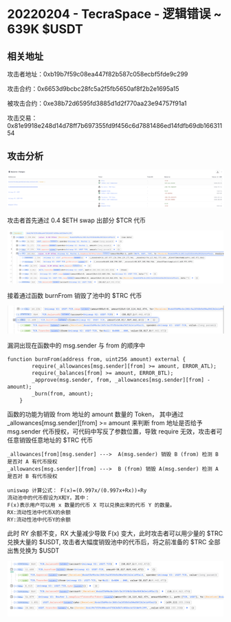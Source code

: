 # 20220204 - TecraSpace - 逻辑错误 ~ 639K $USDT

## 相关地址

攻击者地址：0xb19b7f59c08ea447f82b587c058ecbf5fde9c299

攻击合约：0x6653d9bcbc28fc5a2f5fb5650af8f2b2e1695a15

被攻击合约：0xe38b72d6595fd3885d1d2f770aa23e94757f91a1

攻击交易：0x81e9918e248d14d78ff7b697355fd9f456c6d7881486ed14fdfb69db16631154

## 攻击分析

![image-20240716104312624](../../img/image-20240716104312624.png)

攻击者首先通过 0.4 $ETH swap 出部分 $TCR 代币

![img](../../img/1707105205613-04181db6-4273-4da3-8d04-e01ca20e07d0.png)

接着通过函数 burnFrom 销毁了池中的 $TRC 代币

![img](../../img/1707105284303-e7c60ac3-5c5b-4bc5-9066-8a0c67bc48c7.png)

漏洞出现在函数中的 msg.sender 与 from 的顺序中

```solidity
function burnFrom(address from, uint256 amount) external {
        require(_allowances[msg.sender][from] >= amount, ERROR_ATL);
        require(_balances[from] >= amount, ERROR_BTL);
        _approve(msg.sender, from, _allowances[msg.sender][from] - amount);
        _burn(from, amount);
    }
```

函数的功能为销毁 from 地址的 amount 数量的 Token， 其中通过 _allowances[msg.sender][from] >= amount 来判断 from 地址是否给予 msg.sender 代币授权，可代码中写反了参数位置，导致 require 无效，攻击者可任意销毁任意地址的 $TRC 代币

```solidity
_allowances[from][msg.sender] --->  A(msg.sender) 销毁 B (from) 检测 B 是否对 A 有代币授权
_allowances[msg.sender][from] --->  B (from) 销毁 A(msg.sender) 检测 A 是否对 B 有代币授权

uniswap 计算公式： F(x)=(0.997x/(0.997x+Rx))∗Ry
流动池中的代币假设为X和Y，其中：
F(x)表示用户可以用 x 数量的代币 X 可以兑换出来的代币 Y 的数量。
RX:流动性池中代币X的余额
RY:流动性池中代币Y的余额
```

此时 RY 余额不变，RX 大量减少导致 F(x) 变大，此时攻击者可以用少量的 $TRC 兑换大量的 $USDT, 攻击者大幅度销毁池中的代币后，将之前准备的 $TRC 全部出售兑换为 $USDT

![img](../../img/1707108446749-cfee914b-54c3-46fa-85c3-480c9206bc7a.png)